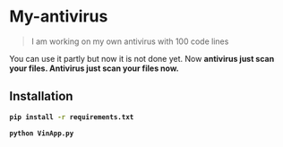 # My-antivirus

> I am working on my own antivirus with 100 code lines

You can use it partly but now it is not done yet. Now <b>antivirus<b> just scan your files. Antivirus just scan your files now.

## Installation

```bash
pip install -r requirements.txt
```

```bash
python VinApp.py
```
